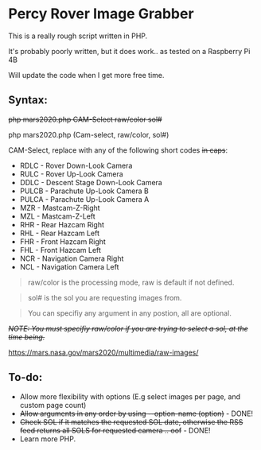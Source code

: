 # Percy Rover Image Grabber
This is a really rough script written in PHP.

It's probably poorly written, but it does work.. as tested on a Raspberry Pi 4B

Will update the code when I get more free time.

## Syntax:
~~php mars2020.php CAM-Select raw/color sol#~~

php mars2020.php (Cam-select, raw/color, sol#)

CAM-Select, replace with any of the following short codes ~~in caps~~:
* RDLC - Rover Down-Look Camera
* RULC - Rover Up-Look Camera
* DDLC - Descent Stage Down-Look Camera
* PULCB - Parachute Up-Look Camera B
* PULCA - Parachute Up-Look Camera A
* MZR - Mastcam-Z-Right
* MZL - Mastcam-Z-Left
* RHR - Rear Hazcam Right
* RHL - Rear Hazcam Left
* FHR - Front Hazcam Right
* FHL - Front Hazcam Left
* NCR - Navigation Camera Right
* NCL - Navigation Camera Left 

> raw/color is the processing mode, raw is default if not defined.

> sol# is the sol you are requesting images from.

> You can specifiy any argument in any postion, all are optional.

~~_NOTE: You must specifiy raw/color if you are trying to select a sol, at the time being._~~

https://mars.nasa.gov/mars2020/multimedia/raw-images/

## To-do:
* Allow more flexibility with options (E.g select images per page, and custom page count)
* ~~Allow arguments in any order by using --option-name (option)~~ - DONE!
* ~~Check SOL if it matches the requested SOL date, otherwise the RSS feed returns all SOLS for requested camera .. oof~~  - DONE!
* Learn more PHP.
